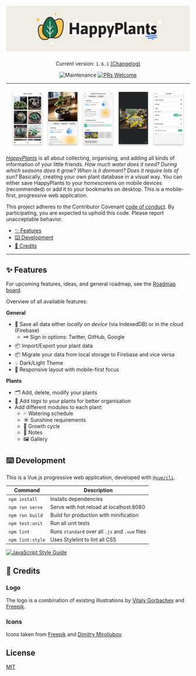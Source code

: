 <h1 align="center">
  <img src="resources/logo-readme.png" alt="HappyPlants 🌵🌱" />
</h1>

<p align="center">
  Current version: <code>1.6.1</code> <a href="CHANGELOG.md">(Changelog)</a>
</p>

<p align="center">
  <img src="https://img.shields.io/maintenance/yes/2019.svg" alt="Maintenance" />
  <a href="http://makeapullrequest.com" target="_blank">
    <img src="https://img.shields.io/badge/PRs-welcome-brightgreen.svg?style=flat-square" alt="PRs Welcome" />
  </a>
</p>

---

<img src="resources/happyplants-phone-presentation.png" alt="HappyPlants App" />

[_HappyPlants_](https://happyplants.garden) is all about collecting, organising, and adding all kinds of information of your little friends. _How much water does it need? During which seasons does it grow? When is it dormant? Does it require lots of sun?_ Basically, creating your own plant database in a visual way. You can either save HappyPlants to your homescreens on mobile devices (recommended) or add it to your bookmarks on desktop. This is a mobile-first, progressive web application.

This project adheres to the Contributor Covenant [code of conduct](CODE_OF_CONDUCT.md).
By participating, you are expected to uphold this code. Please report unacceptable behavior.

-   [✨ Features](#features)
-   [⌨️ Development](#development)
-   [🎉 Credits](#credits)

---

## ✨ Features

For upcoming features, ideas, and general roadmap, see the [Roadmap board](https://github.com/morkro/happy-plants/projects/5).

Overview of all available features:

**General**
- 🔋 Save all data either _locally on device_ (via IndexedDB) or in the cloud (Firebase)
  - 🗝 Sign in options: Twitter, GitHub, Google
- 📦 Import/Export your plant data
- 📦 Migrate your data from local storage to Firebase and vice versa
- 💡 Dark/Light Theme
- 📱 Responsive layout with mobile-first focus

**Plants**
- 🗂 Add, delete, modify your plants
- 🔖 Add _tags_ to your plants for better organisation
- Add different modules to each plant:
  - 💦 Watering schedule
  - ☀️ Sunshine requirements
  - 🌱 Growth cycle
  - 📝 Notes
  - 🖼 Gallery

## ⌨️ Development
This is a Vue.js progressive web application, developed with [`@vue/cli`](https://github.com/vuejs/vue-cli).

| Command | Description |
| ------- | ----------- |
| `npm install` | Installs dependencies |
| `npm run serve` | Serve with hot reload at localhost:8080 |
| `npm run build` | Build for production with minification |
| `npm test:unit` | Run all unit tests |
| `npm lint` | Runs `standard` over all `.js` and `.vue` files |
| `npm lint:style` | Uses Stylelint to lint all CSS |

[![JavaScript Style Guide](https://cdn.rawgit.com/standard/standard/master/badge.svg)](https://github.com/standard/standard)

## 🎉 Credits
### Logo
The logo is a combination of existing illustrations by [Vitaly Gorbachev](https://www.flaticon.com/authors/vitaly-gorbachev) and [Freepik](https://www.flaticon.com/authors/freepik).

### Icons
Icons taken from [Freepik](http://www.freepik.com) and [Dimitry Miroliubov](http://www.flaticon.com/authors/dimitry-miroliubov).

## License
[MIT](https:/github.com/morkro/happy-plants/LICENSE)
